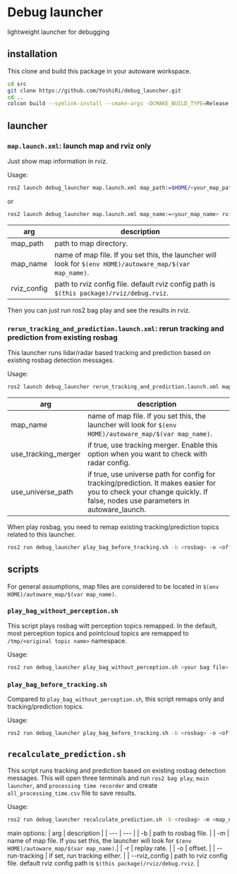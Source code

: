 # Debug launcher

lightweight launcher for debugging

## installation

This clone and build this package in your autoware workspace.

```bash
cd src
git clone https://github.com/YoshiRi/debug_launcher.git
cd ..
colcon build --symlink-install --cmake-args -DCMAKE_BUILD_TYPE=Release --packages-select debug_launcher
```

## launcher

### `map.launch.xml`: launch map and rviz only

Just show map information in rviz.


Usage:
```bash
ros2 launch debug_launcher map.launch.xml map_path:=$HOME/<your_map_path> rviz_config:=$HOME/<your_rviz_config>
```

or

```bash
ros2 launch debug_launcher map.launch.xml map_name:=<your_map_name> rviz_config:=$HOME/<your_rviz_config>
```

| arg | description |
| --- | --- |
| map_path | path to map directory. |
| map_name | name of map file. If you set this, the launcher will look for `$(env HOME)/autoware_map/$(var map_name)`.|
| rviz_config | path to rviz config file. default rviz config path is `$(this package)/rviz/debug.rviz`. |


Then you can just run ros2 bag play and see the results in rviz.

### `rerun_tracking_and_prediction.launch.xml`: rerun tracking and prediction from existing rosbag

This launcher runs lidar/radar based tracking and prediction based on existing rosbag detection messages.

Usage:
```bash
ros2 launch debug_launcher rerun_tracking_and_prediction.launch.xml map_name:=<your_map_name>
```

| arg | description |
| --- | --- |
| map_name | name of map file. If you set this, the launcher will look for `$(env HOME)/autoware_map/$(var map_name)`.|
| use_tracking_merger | if true, use tracking merger. Enable this option when you want to check with radar config. |
| use_universe_path | if true, use universe path for config for tracking/prediction. It makes easier for you to check your change quickly. If false, nodes use parameters in autoware_launch. |


When play rosbag, you need to remap existing tracking/prediction topics related to this launcher.

```bash
ros2 run debug_launcher play_bag_before_tracking.sh -b <rosbag> -o <offset>
```


## scripts

For general assumptions, map files are considered to be located in `$(env HOME)/autoware_map/$(var map_name)`.

### `play_bag_without_perception.sh`

This script plays rosbag witt perception topics remapped.
In the default, most perception topics and pointcloud topics are remapped to `/tmp/<original topic name>` namespace.

Usage:
```bash
ros2 run debug_launcher play_bag_without_perception.sh <your bag file>
```

### `play_bag_before_tracking.sh`

Compared to `play_bag_without_perception.sh`, this script remaps only and tracking/prediction topics.

Usage:
```bash
ros2 run debug_launcher play_bag_before_tracking.sh -b <rosbag> -o <offset>
```


<!-- ros2 run debug_launcher recalculate_prediction.sh -b $HOME/autoware_bag/SPkadai/perf/xx1p1/converted/ --map large_scale_odaiba_beta --run-tracking -r 2.5 -->
## `recalculate_prediction.sh`

This script runs tracking and prediction based on existing rosbag detection messages.
This will open three terminals and run `ros2 bag play`, `main launcher`, and `processing time recorder` and create `all_processing_time.csv` file to save results.

Usage:
```bash
ros2 run debug_launcher recalculate_prediction.sh -b <rosbag> -m <map_name> -r <replay rate>
```

main options:
| arg | description |
| --- | --- |
| -b | path to rosbag file. |
| -m | name of map file. If you set this, the launcher will look for `$(env HOME)/autoware_map/$(var map_name)`.|
| -r | replay rate. |
| -o | offset. |
| --run-tracking | if set, run tracking either. |
| --rviz_config | path to rviz config file. default rviz config path is `$(this package)/rviz/debug.rviz`. |